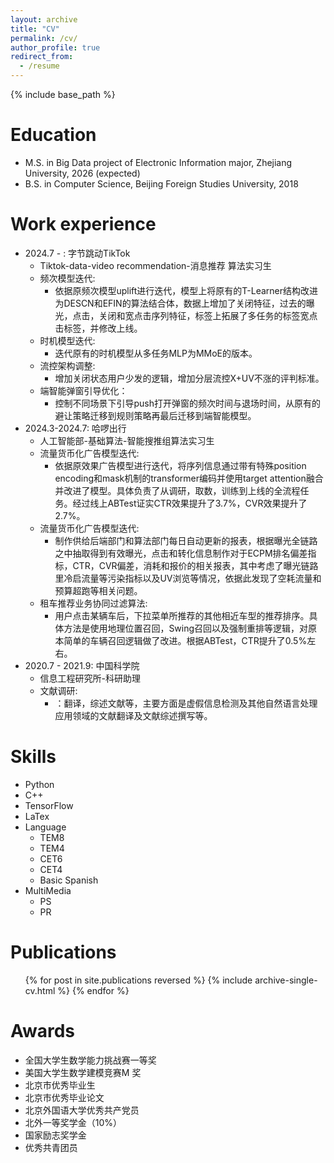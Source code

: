 ```yaml
---
layout: archive
title: "CV"
permalink: /cv/
author_profile: true
redirect_from:
  - /resume
---
```


{% include base_path %}

Education
======
* M.S. in Big Data project of Electronic Information major, Zhejiang University, 2026 (expected)
* B.S. in Computer Science, Beijing Foreign Studies University, 2018

  
Work experience
======
* 2024.7 - : 字节跳动TikTok
  * Tiktok-data-video recommendation-消息推荐 算法实习生
  * 频次模型迭代:
    * 依据原频次模型uplift进行迭代，模型上将原有的T-Learner结构改进为DESCN和EFIN的算法结合体，数据上增加了关闭特征，过去的曝光，点击，关闭和宽点击序列特征，标签上拓展了多任务的标签宽点击标签，并修改上线。
  * 时机模型迭代:
    * 迭代原有的时机模型从多任务MLP为MMoE的版本。
  * 流控架构调整:
    * 增加关闭状态用户少发的逻辑，增加分层流控X+UV不涨的评判标准。
  * 端智能弹窗引导优化：
    * 控制不同场景下引导push打开弹窗的频次时间与退场时间，从原有的避让策略迁移到规则策略再最后迁移到端智能模型。
* 2024.3-2024.7: 哈啰出行
  * 人工智能部-基础算法-智能搜推组算法实习生
  * 流量货币化广告模型迭代:
    * 依据原效果广告模型进行迭代，将序列信息通过带有特殊position encoding和mask机制的transformer编码并使用target attention融合并改进了模型。具体负责了从调研，取数，训练到上线的全流程任务。经过线上ABTest证实CTR效果提升了3.7%，CVR效果提升了2.7%。
  * 流量货币化广告模型迭代:
    * 制作供给后端部门和算法部门每日自动更新的报表，根据曝光全链路之中抽取得到有效曝光，点击和转化信息制作对于ECPM排名偏差指标，CTR，CVR偏差，消耗和报价的相关报表，其中考虑了曝光链路里冷启流量等污染指标以及UV浏览等情况，依据此发现了空耗流量和预算超跑等相关问题。
  * 租车推荐业务协同过滤算法:
    * 用户点击某辆车后，下拉菜单所推荐的其他相近车型的推荐排序。具体方法是使用地理位置召回，Swing召回以及强制重排等逻辑，对原本简单的车辆召回逻辑做了改进。根据ABTest，CTR提升了0.5%左右。
* 2020.7 - 2021.9: 中国科学院
  * 信息工程研究所-科研助理
  * 文献调研:
    * ：翻译，综述文献等，主要方面是虚假信息检测及其他自然语言处理应用领域的文献翻译及文献综述撰写等。


Skills
======

  * Python
  * C++
  * TensorFlow
  * LaTex
* Language
  * TEM8
  * TEM4
  * CET6
  * CET4
  * Basic Spanish
* MultiMedia
  * PS
  * PR
 
Publications
======
  <ul>{% for post in site.publications reversed %}
    {% include archive-single-cv.html %}
  {% endfor %}</ul>

Awards
======
* 全国大学生数学能力挑战赛一等奖
* 美国大学生数学建模竞赛M 奖
* 北京市优秀毕业生
* 北京市优秀毕业论文
* 北京外国语大学优秀共产党员
* 北外一等奖学金（10%）
* 国家励志奖学金
* 优秀共青团员
